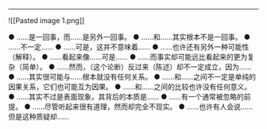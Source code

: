 



---
![[Pasted image 1.png]]

● ……是一回事，而……是另外一回事。
● ……和……其实根本不是一回事。
● ……不一定……
● ……可是，这并不意味着……
● ……也许还有另外一种可能性（解释）。
● ……看起来像……可是……
● ……而事实却可能远比看起来的更为复杂（简单）。
● ……然而，（这个论断）反过来（陈述）却不一定成立，因为……
● ……其实很可能与……根本就没有任何关系。
● ……和……之间不一定是单纯的因果关系，它们也可能互为因果。
● ……和……之间的比较也许没有任何意义。
● ……其实不过是表面现象，其背后的本质是……
● ……有一个通常被忽略的前提。
● ……尽管听起来很有道理，然而却完全不现实。
● ……也许有人会说……但是这种质疑却……